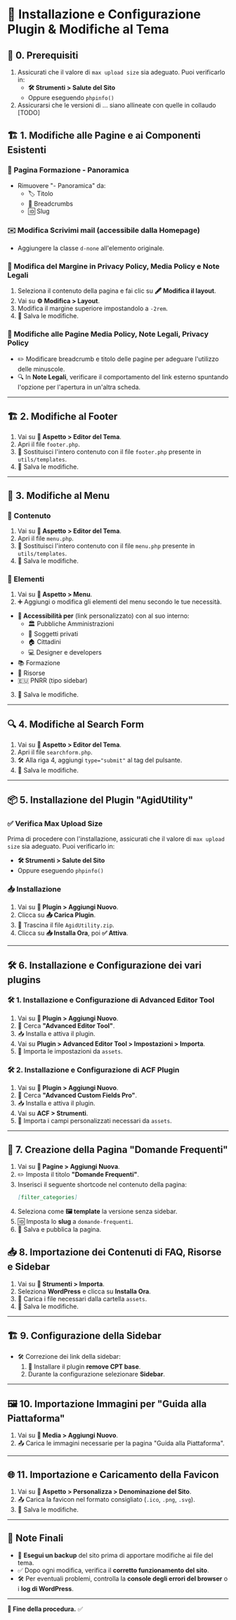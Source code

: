 # 📌 Installazione e Configurazione Plugin & Modifiche al Tema

## 🔧 0. Prerequisiti
1. Assicurati che il valore di `max upload size` sia adeguato. Puoi verificarlo in:
   - **🛠️ Strumenti > Salute del Sito**
   - Oppure eseguendo `phpinfo()`
2. Assicurarsi che le versioni di ... siano allineate con quelle in collaudo [TODO]

## 🏗️ 1. Modifiche alle Pagine e ai Componenti Esistenti
### 📝 Pagina **Formazione - Panoramica**
- Rimuovere "- Panoramica" da:
  - 🏷️ Titolo
  - 🔗 Breadcrumbs
  - 🆔 Slug

### ✉️ Modifica **Scrivimi mail** (accessibile dalla Homepage)
- Aggiungere la classe `d-none` all'elemento originale.

### 📝 Modifica del Margine in **Privacy Policy, Media Policy e Note Legali**
1. Seleziona il contenuto della pagina e fai clic su **🖋️ Modifica il layout**.
2. Vai su **⚙️ Modifica > Layout**.
3. Modifica il margine superiore impostandolo a `-2rem`.
4. 💾 Salva le modifiche.

### 📝 Modifiche alle Pagine **Media Policy, Note Legali, Privacy Policy**
- ✏️ Modificare breadcrumb e titolo delle pagine per adeguare l'utilizzo delle minuscole.
- 🔍 In **Note Legali**, verificare il comportamento del link esterno spuntando l'opzione per l'apertura in un'altra scheda.

---
## 🏗️ 2. Modifiche al Footer
1. Vai su **🎨 Aspetto > Editor del Tema**.
2. Apri il file `footer.php`.
3. 📂 Sostituisci l'intero contenuto con il file `footer.php` presente in `utils/templates`.
4. 💾 Salva le modifiche.

---
## 📌 3. Modifiche al Menu
### 📑 Contenuto
1. Vai su **🎨 Aspetto > Editor del Tema**.
2. Apri il file `menu.php`.
3. 📂 Sostituisci l'intero contenuto con il file `menu.php` presente in `utils/templates`.
4. 💾 Salva le modifiche.
### 🔗 Elementi
1. Vai su **🎨 Aspetto > Menu**.
2. ➕ Aggiungi o modifica gli elementi del menu secondo le tue necessità.
  - **📂 Accessibilità per** (link personalizzato) con al suo interno:
    - 🏛️ Pubbliche Amministrazioni
    - 👤 Soggetti privati
    - 🏠 Cittadini
    - 💻 Designer e developers
  - 📚 Formazione
  - 📎 Risorse
  - 🇪🇺 PNRR (tipo sidebar)
3. 💾 Salva le modifiche.

---
## 🔍 4. Modifiche al Search Form
1. Vai su **🎨 Aspetto > Editor del Tema**.
2. Apri il file `searchform.php`.
3. 🛠️ Alla riga 4, aggiungi `type="submit"` al tag del pulsante.
4. 💾 Salva le modifiche.

---
## 📦 5. Installazione del Plugin "AgidUtility"
### ✅ Verifica **Max Upload Size**
Prima di procedere con l'installazione, assicurati che il valore di `max upload size` sia adeguato. Puoi verificarlo in:
- **🛠️ Strumenti > Salute del Sito**
- Oppure eseguendo `phpinfo()`

### 📥 Installazione
1. Vai su **🔌 Plugin > Aggiungi Nuovo**.
2. Clicca su **📤 Carica Plugin**.
3. 📂 Trascina il file `AgidUtility.zip`.
4. Clicca su **📥 Installa Ora**, poi **✅ Attiva**.

---
## 🛠️ 6. Installazione e Configurazione dei vari plugins

### 🛠️ 1. Installazione e Configurazione di Advanced Editor Tool
1. Vai su **🔌 Plugin > Aggiungi Nuovo**.
2. 🔎 Cerca **"Advanced Editor Tool"**.
3. 📥 Installa e attiva il plugin.
4. Vai su **Plugin > Advanced Editor Tool > Impostazioni > Importa**.
5. 📂 Importa le impostazioni da `assets`.

### 🛠️ 2. Installazione e Configurazione di ACF Plugin
1. Vai su **🔌 Plugin > Aggiungi Nuovo**.
2. 🔎 Cerca **"Advanced Custom Fields Pro"**.
3. 📥 Installa e attiva il plugin.
4. Vai su **ACF > Strumenti**.
5. 📂 Importa i campi personalizzati necessari da `assets`.


---
## 📄 7. Creazione della Pagina "Domande Frequenti"
1. Vai su **📑 Pagine > Aggiungi Nuova**.
2. ✏️ Imposta il titolo **"Domande Frequenti"**.
3. Inserisci il seguente shortcode nel contenuto della pagina:
   ```md
   [filter_categories]
   ```
4. Seleziona come **🖼️ template** la versione senza sidebar.
5. 🆔 Imposta lo **slug** a `domande-frequenti`.
6. 💾 Salva e pubblica la pagina.

## 📥 8. Importazione dei Contenuti di FAQ, Risorse e Sidebar
1. Vai su **📂 Strumenti > Importa**.
2. Seleziona **WordPress** e clicca su **Installa Ora**.
3. 📂 Carica i file necessari dalla cartella `assets`.
4. 💾 Salva le modifiche.

---
## 🏗️ 9. Configurazione della Sidebar
- 🛠️ Correzione dei link della sidebar:
  1. 🔌 Installare il plugin **remove CPT base**.
  2. Durante la configurazione selezionare **Sidebar**.

---
## 🖼️ 10. Importazione Immagini per "Guida alla Piattaforma"
1. Vai su **📂 Media > Aggiungi Nuovo**.
2. 📤 Carica le immagini necessarie per la pagina "Guida alla Piattaforma".

---
## 🌐 11. Importazione e Caricamento della Favicon
1. Vai su **🎨 Aspetto > Personalizza > Denominazione del Sito**.
2. 📤 Carica la favicon nel formato consigliato (`.ico`, `.png`, `.svg`).
3. 💾 Salva le modifiche.

---
## 🔔 Note Finali
- 🔄 **Esegui un backup** del sito prima di apportare modifiche ai file del tema.
- ✅ Dopo ogni modifica, verifica il **corretto funzionamento del sito**.
- 🛠️ Per eventuali problemi, controlla la **console degli errori del browser** o i **log di WordPress**.

---

**🎯 Fine della procedura.** ✅

